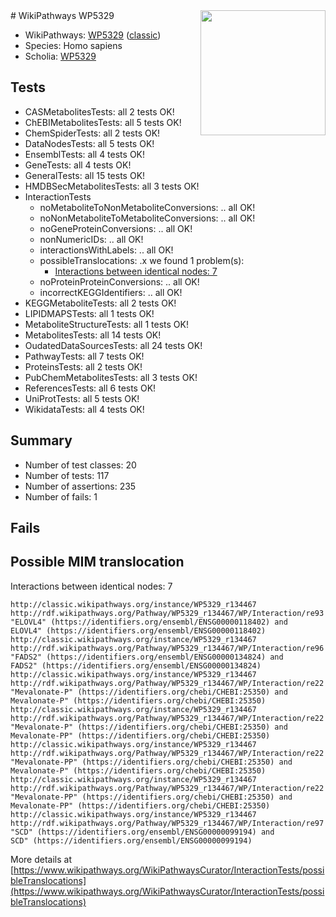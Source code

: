 <img style="float: right; width: 200px" src="https://upload.wikimedia.org/wikipedia/commons/thumb/8/83/Wplogo_with_text_500.png/640px-Wplogo_with_text_500.png" />
# WikiPathways WP5329

* WikiPathways: [WP5329](https://wikipathways.org/pathways/WP5329) ([classic](https://classic.wikipathways.org/instance/WP5329))
* Species: Homo sapiens
* Scholia: [WP5329](https://scholia.toolforge.org/wikipathways/WP5329)
## Tests
* CASMetabolitesTests: all 2 tests OK!
* ChEBIMetabolitesTests: all 5 tests OK!
* ChemSpiderTests: all 2 tests OK!
* DataNodesTests: all 5 tests OK!
* EnsemblTests: all 4 tests OK!
* GeneTests: all 4 tests OK!
* GeneralTests: all 15 tests OK!
* HMDBSecMetabolitesTests: all 3 tests OK!
* InteractionTests
    * noMetaboliteToNonMetaboliteConversions: .. all OK!
    * noNonMetaboliteToMetaboliteConversions: .. all OK!
    * noGeneProteinConversions: .. all OK!
    * nonNumericIDs: .. all OK!
    * interactionsWithLabels: .. all OK!
    * possibleTranslocations: .x we found 1 problem(s):
        * [Interactions between identical nodes: 7](#1c11820c)
    * noProteinProteinConversions: .. all OK!
    * incorrectKEGGIdentifiers: .. all OK!
* KEGGMetaboliteTests: all 2 tests OK!
* LIPIDMAPSTests: all 1 tests OK!
* MetaboliteStructureTests: all 1 tests OK!
* MetabolitesTests: all 14 tests OK!
* OudatedDataSourcesTests: all 24 tests OK!
* PathwayTests: all 7 tests OK!
* ProteinsTests: all 2 tests OK!
* PubChemMetabolitesTests: all 3 tests OK!
* ReferencesTests: all 6 tests OK!
* UniProtTests: all 5 tests OK!
* WikidataTests: all 4 tests OK!


## Summary

* Number of test classes: 20
* Number of tests: 117
* Number of assertions: 235
* Number of fails: 1

## Fails

<a name="1c11820c" />

## Possible MIM translocation

Interactions between identical nodes: 7
```
http://classic.wikipathways.org/instance/WP5329_r134467 http://rdf.wikipathways.org/Pathway/WP5329_r134467/WP/Interaction/re93 "ELOVL4" (https://identifiers.org/ensembl/ENSG00000118402) and 
ELOVL4" (https://identifiers.org/ensembl/ENSG00000118402)
http://classic.wikipathways.org/instance/WP5329_r134467 http://rdf.wikipathways.org/Pathway/WP5329_r134467/WP/Interaction/re96 "FADS2" (https://identifiers.org/ensembl/ENSG00000134824) and 
FADS2" (https://identifiers.org/ensembl/ENSG00000134824)
http://classic.wikipathways.org/instance/WP5329_r134467 http://rdf.wikipathways.org/Pathway/WP5329_r134467/WP/Interaction/re22 "Mevalonate-P" (https://identifiers.org/chebi/CHEBI:25350) and 
Mevalonate-P" (https://identifiers.org/chebi/CHEBI:25350)
http://classic.wikipathways.org/instance/WP5329_r134467 http://rdf.wikipathways.org/Pathway/WP5329_r134467/WP/Interaction/re22 "Mevalonate-P" (https://identifiers.org/chebi/CHEBI:25350) and 
Mevalonate-PP" (https://identifiers.org/chebi/CHEBI:25350)
http://classic.wikipathways.org/instance/WP5329_r134467 http://rdf.wikipathways.org/Pathway/WP5329_r134467/WP/Interaction/re22 "Mevalonate-PP" (https://identifiers.org/chebi/CHEBI:25350) and 
Mevalonate-P" (https://identifiers.org/chebi/CHEBI:25350)
http://classic.wikipathways.org/instance/WP5329_r134467 http://rdf.wikipathways.org/Pathway/WP5329_r134467/WP/Interaction/re22 "Mevalonate-PP" (https://identifiers.org/chebi/CHEBI:25350) and 
Mevalonate-PP" (https://identifiers.org/chebi/CHEBI:25350)
http://classic.wikipathways.org/instance/WP5329_r134467 http://rdf.wikipathways.org/Pathway/WP5329_r134467/WP/Interaction/re97 "SCD" (https://identifiers.org/ensembl/ENSG00000099194) and 
SCD" (https://identifiers.org/ensembl/ENSG00000099194)
```

More details at [https://www.wikipathways.org/WikiPathwaysCurator/InteractionTests/possibleTranslocations](https://www.wikipathways.org/WikiPathwaysCurator/InteractionTests/possibleTranslocations)


